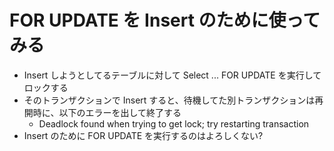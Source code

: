 # FOR UPDATE を Insert のために使ってみる

- Insert しようとしてるテーブルに対して Select ... FOR UPDATE を実行してロックする
- そのトランザクションで Insert すると、待機してた別トランザクションは再開時に、以下のエラーを出して終了する
  - Deadlock found when trying to get lock; try restarting transaction
- Insert のために FOR UPDATE を実行するのはよろしくない?
